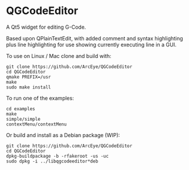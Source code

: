 # QGCodeEditor

A Qt5 widget for editing G-Code.

Based upon QPlainTextEdit, with added comment and
syntax highlighting plus line highlighting for use
showing currently executing line in a GUI.

To use on Linux / Mac clone and build with:
```
git clone https://github.com/ArcEye/QGCodeEditor
cd QGCodeEditor
qmake PREFIX=/usr
make
sudo make install
```
To run one of the examples:
```
cd examples
make
simple/simple
contextMenu/contextMenu
```

Or build and install as a Debian package (WIP):
```
git clone https://github.com/ArcEye/QGCodeEditor
cd QGCodeEditor
dpkg-buildpackage -b -rfakeroot -us -uc
sudo dpkg -i ../libqgcodeeditor*deb
```
